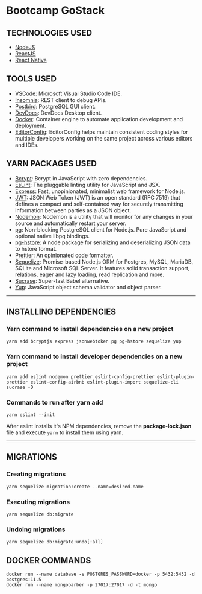 # Bootcamp GoStack

## TECHNOLOGIES USED
- [NodeJS](https://nodejs.org)
- [ReactJS](https://reactjs.org)
- [React Native](https://facebook.github.io/react-native/)

## TOOLS USED
- [VSCode](https://code.visualstudio.com/): Microsoft Visual Studio Code IDE.
- [Insomnia](https://insomnia.rest/): REST client to debug APIs. 
- [Postbird](https://electronjs.org/apps/postbird): PostgreSQL GUI client.
- [DevDocs](https://devdocs.egoist.moe/): DevDocs Desktop client.
- [Docker](https://www.docker.com/): Container engine to automate application development and deployment.
- [EditorConfig](https://editorconfig.org/): EditorConfig helps maintain consistent coding styles for multiple developers working on the same project across various editors and IDEs.

## YARN PACKAGES USED
- [Bcrypt](https://www.npmjs.com/package/bcryptjs): Bcrypt in JavaScript with zero dependencies.
- [EsLint](https://eslint.org/): The pluggable linting utility for JavaScript and JSX.
- [Express](https://expressjs.com/): Fast, unopinionated, minimalist web framework for Node.js.
- [JWT](https://jwt.io/): JSON Web Token (JWT) is an open standard (RFC 7519) that defines a compact and self-contained way for securely transmitting information between parties as a JSON object.
- [Nodemon](https://nodemon.io/): Nodemon is a utility that will monitor for any changes in your source and automatically restart your server.
- [pg](https://www.npmjs.com/package/pg): Non-blocking PostgreSQL client for Node.js. Pure JavaScript and optional native libpq bindings.
- [pg-hstore](https://www.npmjs.com/package/pg-hstore): A node package for serializing and deserializing JSON data to hstore format.
- [Prettier](https://prettier.io/): An opinionated code formatter.
- [Sequelize](https://sequelize.org/): Promise-based Node.js ORM for Postgres, MySQL, MariaDB, SQLite and Microsoft SQL Server. It features solid transaction support, relations, eager and lazy loading, read replication and more.
- [Sucrase](https://sucrase.io/): Super-fast Babel alternative.
- [Yup](https://github.com/jquense/yup): JavaScript object schema validator and object parser. 

---

## INSTALLING DEPENDENCIES

### Yarn command to install dependencies on a new project
```
yarn add bcryptjs express jsonwebtoken pg pg-hstore sequelize yup
```

### Yarn command to install developer dependencies on a new project
```
yarn add eslint nodemon prettier eslint-config-prettier eslint-plugin-prettier eslint-config-airbnb eslint-plugin-import sequelize-cli sucrase -D
```

### Commands to run after yarn add
```
yarn eslint --init
```
After eslint installs it's NPM dependencies, remove the __package-lock.json__ file and execute ```yarn``` to install them using yarn.

---

## MIGRATIONS


### Creating migrations
```
yarn sequelize migration:create --name=desired-name
```

### Executing migrations
```
yarn sequelize db:migrate
```

### Undoing migrations
```
yarn sequelize db:migrate:undo[:all]
```

## DOCKER COMMANDS
```
docker run --name database -e POSTGRES_PASSWORD=docker -p 5432:5432 -d postgres:11.5
docker run --name mongobarber -p 27017:27017 -d -t mongo
```